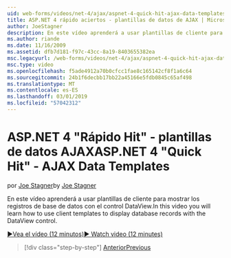 ```yaml
---
uid: web-forms/videos/net-4/ajax/aspnet-4-quick-hit-ajax-data-templates
title: ASP.NET 4 rápido aciertos - plantillas de datos de AJAX | Microsoft Docs
author: JoeStagner
description: En este vídeo aprenderá a usar plantillas de cliente para mostrar los registros de base de datos con el control DataView.
ms.author: riande
ms.date: 11/16/2009
ms.assetid: dfb7d181-f97c-43cc-8a19-8403655382ea
msc.legacyurl: /web-forms/videos/net-4/ajax/aspnet-4-quick-hit-ajax-data-templates
msc.type: video
ms.openlocfilehash: f5ade4912a70b0cfcc1fae8c165142cf8f1a6c64
ms.sourcegitcommit: 24b1f6decbb17bb22a45166e5fdb0845c65af498
ms.translationtype: MT
ms.contentlocale: es-ES
ms.lasthandoff: 03/01/2019
ms.locfileid: "57042312"
---
```

<a name="aspnet-4-quick-hit---ajax-data-templates"></a><span data-ttu-id="5a7fa-103">ASP.NET 4 "Rápido Hit" - plantillas de datos AJAX</span><span class="sxs-lookup"><span data-stu-id="5a7fa-103">ASP.NET 4 "Quick Hit" - AJAX Data Templates</span></span>
====================
<span data-ttu-id="5a7fa-104">por [Joe Stagner](https://github.com/JoeStagner)</span><span class="sxs-lookup"><span data-stu-id="5a7fa-104">by [Joe Stagner](https://github.com/JoeStagner)</span></span>

<span data-ttu-id="5a7fa-105">En este vídeo aprenderá a usar plantillas de cliente para mostrar los registros de base de datos con el control DataView.</span><span class="sxs-lookup"><span data-stu-id="5a7fa-105">In this video you will learn how to use client templates to display database records with the DataView control.</span></span> 

[<span data-ttu-id="5a7fa-106">&#9654;Vea el vídeo (12 minutos)</span><span class="sxs-lookup"><span data-stu-id="5a7fa-106">&#9654; Watch video (12 minutes)</span></span>](https://channel9.msdn.com/Blogs/ASP-NET-Site-Videos/aspnet-4-quick-hit-ajax-data-templates)

> [!div class="step-by-step"]
> [<span data-ttu-id="5a7fa-107">Anterior</span><span class="sxs-lookup"><span data-stu-id="5a7fa-107">Previous</span></span>](aspnet-4-quick-hit-jquery-syntax-for-microsoft-ajax.md)

